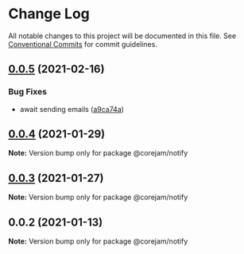 # Change Log

All notable changes to this project will be documented in this file.
See [Conventional Commits](https://conventionalcommits.org) for commit guidelines.

## [0.0.5](https://github.com/corejam/corejam/compare/@corejam/notify@0.0.4...@corejam/notify@0.0.5) (2021-02-16)


### Bug Fixes

* await sending emails ([a9ca74a](https://github.com/corejam/corejam/commit/a9ca74ac5723caf7864d4b0b15ffd423ad3eabe2))





## [0.0.4](https://github.com/corejam/corejam/compare/@corejam/notify@0.0.2...@corejam/notify@0.0.4) (2021-01-29)

**Note:** Version bump only for package @corejam/notify





## [0.0.3](https://github.com/corejam/corejam/compare/@corejam/notify@0.0.2...@corejam/notify@0.0.3) (2021-01-27)

**Note:** Version bump only for package @corejam/notify





## 0.0.2 (2021-01-13)

**Note:** Version bump only for package @corejam/notify
